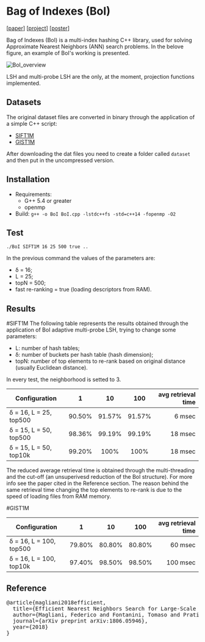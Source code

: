 # Bag of Indexes (BoI)

[[paper](https://arxiv.org/abs/1806.05946)] [[project](http://implab.ce.unipr.it/?page_id=787)] [[poster](http://implab.ce.unipr.it/wp-content/uploads/2018/07/conference_poster_6.pdf)]

Bag of Indexes (BoI) is a multi-index hashing C++ library, used for solving Approximate Nearest Neighbors (ANN) search problems. In the belove figure, an example of BoI's working is presented.

![BoI_overview](http://implab.ce.unipr.it/wp-content/uploads/2018/06/BoI.png)

LSH and multi-probe LSH are the only, at the moment, projection functions implemented.

## Datasets
The original dataset files are converted in binary through the application of a simple C++ script:
- [SIFT1M](https://drive.google.com/open?id=1w7doJHujhINbR6HXF73_H-udlxL5btiI)
- [GIST1M](https://drive.google.com/open?id=13gnQlNUCdSIdnpZYDr3MUMp4vHQiyo4L) 

After downloading the dat files you need to create a folder called `dataset ` and then put in the uncompressed version.

## Installation
* Requirements:
  * G++ 5.4 or greater
  * openmp
* Build:
` g++ -o BoI BoI.cpp -lstdc++fs -std=c++14 -fopenmp -O2 `

## Test
` ./BoI SIFT1M 16 25 500 true .. `

In the previous command the values of the parameters are:
* δ = 16;
* L = 25;
* topN = 500;
* fast re-ranking = true (loading descriptors from RAM).

## Results

#SIFT1M
The following table represents the results obtained through the application of BoI adaptive multi-probe LSH, trying to change some parameters: 
 * L: number of hash tables;
 * δ: number of buckets per hash table (hash dimension);
 * topN: number of top elements to re-rank based on original distance (usually Euclidean distance).
 
 In every test, the neighborhood is setted to 3.

| Configuration        | 1           | 10  | 100 | avg retrieval time |
| ------------- |:-------------:| :-----:| :---:| -----------:|
| δ = 16, L = 25, top500 | 90.50%   | 91.57% | 91.57% | 6 msec |
| δ = 15, L = 50, top500 | 98.36%   | 99.19% | 99.19% | 18 msec |
| δ = 15, L = 50, top10k | 99.20%   | 100%   | 100%   | 18 msec |

The reduced average retrieval time is obtained through the multi-threading and the cut-off (an unsuperivesd reduction of the BoI structure). For more info see the paper cited in the Reference section.
The reason behind the same retrieval time changing the top elements to re-rank is due to the speed of loading files from RAM memory.

#GIST1M

| Configuration        | 1           | 10  | 100 | avg retrieval time |
| ------------- |:-------------:| :-----:| :---:| -----------:|
| δ = 16, L = 100, top500 | 79.80%   | 80.80% | 80.80% | 60 msec |
| δ = 16, L = 100, top10k | 97.40%   | 98.50%   | 98.50%   | 100 msec |


## Reference

<pre>@article{magliani2018efficient,
  title={Efficient Nearest Neighbors Search for Large-Scale Landmark Recognition},
  author={Magliani, Federico and Fontanini, Tomaso and Prati, Andrea},
  journal={arXiv preprint arXiv:1806.05946},
  year={2018}
}</pre>
